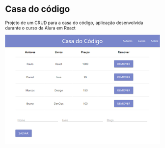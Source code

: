 # Casa do código
Projeto de um CRUD para a casa do código, aplicação desenvolvida durante o curso da Alura em React

![casa-do-codigo-layout](/src/assets/img/casa-do-codigo.png)
